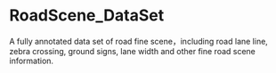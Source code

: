 # RoadScene_DataSet
A fully annotated data set of road fine scene，including road lane line, zebra crossing, ground signs, lane width and other fine road scene information.
